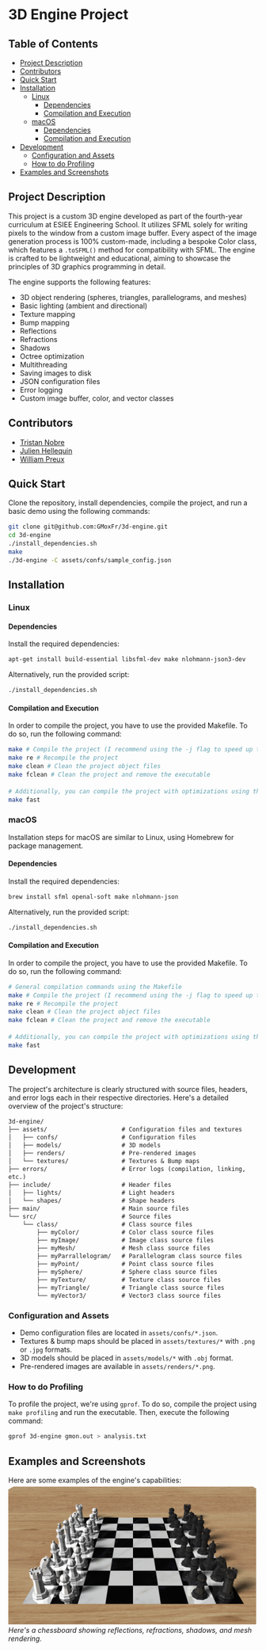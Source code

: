 # 3D Engine Project

## Table of Contents

- [Project Description](#project-description)
- [Contributors](#contributors)
- [Quick Start](#quick-start)
- [Installation](#installation)
  - [Linux](#linux)
    - [Dependencies](#dependencies)
    - [Compilation and Execution](#compilation-and-execution)
  - [macOS](#macos)
    - [Dependencies](#dependencies-1)
    - [Compilation and Execution](#compilation-and-execution-1)
- [Development](#development)
    - [Configuration and Assets](#configuration-and-assets)
    - [How to do Profiling](#how-to-do-profiling)
- [Examples and Screenshots](#examples-and-screenshots)

## Project Description

This project is a custom 3D engine developed as part of the fourth-year curriculum at ESIEE Engineering School. It utilizes SFML solely for writing pixels to the window from a custom image buffer. Every aspect of the image generation process is 100% custom-made, including a bespoke Color class, which features a `.toSFML()` method for compatibility with SFML. The engine is crafted to be lightweight and educational, aiming to showcase the principles of 3D graphics programming in detail.

The engine supports the following features:
- 3D object rendering (spheres, triangles, parallelograms, and meshes)
- Basic lighting (ambient and directional)
- Texture mapping
- Bump mapping
- Reflections
- Refractions
- Shadows
- Octree optimization
- Multithreading
- Saving images to disk
- JSON configuration files
- Error logging
- Custom image buffer, color, and vector classes

## Contributors

- [Tristan Nobre](https://github.com/GMoxFr)
- [Julien Hellequin](https://github.com/JulienHELLEQUIN)
- [William Preux](https://github.com/preuxw)

## Quick Start

Clone the repository, install dependencies, compile the project, and run a basic demo using the following commands:

```bash
git clone git@github.com:GMoxFr/3d-engine.git
cd 3d-engine
./install_dependencies.sh
make
./3d-engine -C assets/confs/sample_config.json
```

## Installation

### Linux

#### Dependencies

Install the required dependencies:
```bash
apt-get install build-essential libsfml-dev make nlohmann-json3-dev
```
Alternatively, run the provided script: 
```bash
./install_dependencies.sh
```

#### Compilation and Execution

In order to compile the project, you have to use the provided Makefile. To do so, run the following command:

```bash
make # Compile the project (I recommend using the -j flag to speed up the compilation)
make re # Recompile the project
make clean # Clean the project object files
make fclean # Clean the project and remove the executable

# Additionally, you can compile the project with optimizations using the following command:
make fast
```

### macOS

Installation steps for macOS are similar to Linux, using Homebrew for package management.

#### Dependencies

Install the required dependencies:
```bash
brew install sfml openal-soft make nlohmann-json
```
Alternatively, run the provided script: 
```bash
./install_dependencies.sh
```

#### Compilation and Execution

In order to compile the project, you have to use the provided Makefile. To do so, run the following command:

```bash
# General compilation commands using the Makefile
make # Compile the project (I recommend using the -j flag to speed up the compilation)
make re # Recompile the project
make clean # Clean the project object files
make fclean # Clean the project and remove the executable

# Additionally, you can compile the project with optimizations using the following command:
make fast
```

## Development

The project's architecture is clearly structured with source files, headers, and error logs each in their respective directories. Here's a detailed overview of the project's structure:
```
3d-engine/
├── assets/                     # Configuration files and textures
│   ├── confs/                  # Configuration files
│   ├── models/                 # 3D models
│   ├── renders/                # Pre-rendered images
│   └── textures/               # Textures & Bump maps
├── errors/                     # Error logs (compilation, linking, etc.)
├── include/                    # Header files
│   ├── lights/                 # Light headers
│   └── shapes/                 # Shape headers
├── main/                       # Main source files
└── src/                        # Source files
    └── class/                  # Class source files
        ├── myColor/            # Color class source files
        ├── myImage/            # Image class source files
        ├── myMesh/             # Mesh class source files
        ├── myParrallelogram/   # Parallelogram class source files
        ├── myPoint/            # Point class source files
        ├── mySphere/           # Sphere class source files
        ├── myTexture/          # Texture class source files
        ├── myTriangle/         # Triangle class source files
        └── myVector3/          # Vector3 class source files
```
    


### Configuration and Assets

- Demo configuration files are located in `assets/confs/*.json`.
- Textures & bump maps should be placed in `assets/textures/*` with `.png` or `.jpg` formats.
- 3D models should be placed in `assets/models/*` with `.obj` format.
- Pre-rendered images are available in `assets/renders/*.png`.

### How to do Profiling

To profile the project, we're using `gprof`. To do so, compile the project using `make profiling` and run the executable. Then, execute the following command:

```bash
gprof 3d-engine gmon.out > analysis.txt
```

## Examples and Screenshots

Here are some examples of the engine's capabilities:
![Chessboard](assets/renders/soutenance/chess.png)
*Here's a chessboard showing reflections, refractions, shadows, and mesh rendering.*
